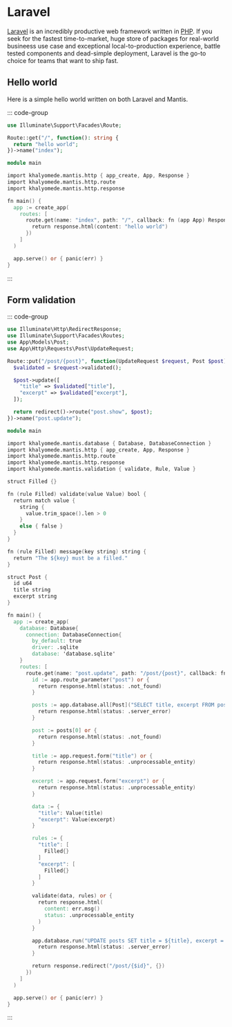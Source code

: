 # Laravel

[Laravel](https://laravel.com/) is an incredibly productive web framework written in [PHP](https://www.php.net/). If you seek for the fastest time-to-market, huge store of packages for real-world busineess use case and exceptional local-to-production experience, battle tested components and dead-simple deployment, Laravel is the go-to choice for teams that want to ship fast.

## Hello world

Here is a simple hello world written on both Laravel and Mantis.

::: code-group

```php [routes/web.php]
use Illuminate\Support\Facades\Route;

Route::get("/", function(): string {
  return "hello world";
})->name("index");
```

```v [main.v]
module main

import khalyomede.mantis.http { app_create, App, Response }
import khalyomede.mantis.http.route
import khalyomede.mantis.http.response

fn main() {
  app := create_app(
    routes: [
      route.get(name: "index", path: "/", callback: fn (app App) Response {
        return response.html(content: "hello world")
      })
    ]
  )

  app.serve() or { panic(err) }
}
```

:::

## Form validation

::: code-group

```php [routes/web.php]
use Illuminate\Http\RedirectResponse;
use Illuminate\Support\Facades\Routes;
use App\Models\Post;
use App\Http\Requests\Post\UpdateRequest;

Route::put("/post/{post}", function(UpdateRequest $request, Post $post): RedirectResponse {
  $validated = $request->validated();

  $post->update([
    "title" => $validated["title"],
    "excerpt" => $validated["excerpt"],
  ]);

  return redirect()->route("post.show", $post);
})->name("post.update");
```

```v [main.v]
module main

import khalyomede.mantis.database { Database, DatabaseConnection }
import khalyomede.mantis.http { app_create, App, Response }
import khalyomede.mantis.http.route
import khalyomede.mantis.http.response
import khalyomede.mantis.validation { validate, Rule, Value }

struct Filled {}

fn (rule Filled) validate(value Value) bool {
  return match value {
    string {
      value.trim_space().len > 0
    }
    else { false }
  }
}

fn (rule Filled) message(key string) string {
  return "The ${key} must be a filled."
}

struct Post {
  id u64
  title string
  excerpt string
}

fn main() {
  app := create_app(
    database: Database{
      connection: DatabaseConnection{
        by_default: true
        driver: .sqlite
        database: 'database.sqlite'
    }
    routes: [
      route.get(name: "post.update", path: "/post/{post}", callback: fn (app App) Response {
        id := app.route_parameter("post") or {
          return response.html(status: .not_found)
        }

        posts := app.database.all[Post]("SELECT title, excerpt FROM posts WHERE id = ${id}") or {
          return response.html(status: .server_error)
        }

        post := posts[0] or {
          return response.html(status: .not_found)
        }

        title := app.request.form("title") or {
          return response.html(status: .unprocessable_entity)
        }

        excerpt := app.request.form("excerpt") or {
          return response.html(status: .unprocessable_entity)
        }

        data := {
          "title": Value(title)
          "excerpt": Value(excerpt)
        }

        rules := {
          "title": [
            Filled{}
          ]
          "excerpt": [
            Filled{}
          ]
        }

        validate(data, rules) or {
          return response.html(
            content: err.msg()
            status: .unprocessable_entity
          )
        }

        app.database.run("UPDATE posts SET title = ${title}, excerpt = ${excerpt} WHERE id = ${id}") or {
          return response.html(status: .server_error)
        }

        return response.redirect("/post/{$id}", {})
      })
    ]
  )

  app.serve() or { panic(err) }
}
```

:::
